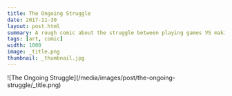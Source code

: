 ```yaml
---
title: The Ongoing Struggle
date: 2017-11-30
layout: post.html
summary: A rough comic about the struggle between playing games VS making them.
tags: [art, comic]
width: 1000
image: _title.png
thumbnail: _thumbnail.jpg
---
```


<div>
	![The Ongoing Struggle](/media/images/post/the-ongoing-struggle/_title.png)
</div>
